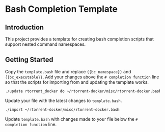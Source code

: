 Bash Completion Template
========================

Introduction
------------

This project provides a template for creating bash completion scripts
that support nested command namespaces.


Getting Started
---------------

Copy the `template.bash` file and replace `{{bc_namespace}}` and
`{{bc_executable}}`. Add your changes above the `# completion function`
line so that the scripts for importing from and updating the template
works.

```bash
./update rtorrent_docker do ~/rtorrent-docker/misc/rtorrent-docker.bash
```

Update your file with the latest changes to `template.bash`.

```bash
./import ~/rtorrent-docker/misc/rtorrent-docker.bash
```

Update `template.bash` with changes made to your file below the `#
completion function` line.
